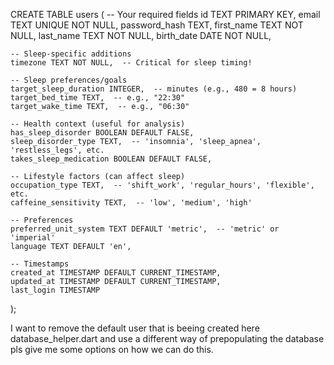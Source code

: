 CREATE TABLE users (
-- Your required fields
id TEXT PRIMARY KEY,
email TEXT UNIQUE NOT NULL,
password_hash TEXT,
first_name TEXT NOT NULL,
last_name TEXT NOT NULL,
birth_date DATE NOT NULL,

    -- Sleep-specific additions
    timezone TEXT NOT NULL,  -- Critical for sleep timing!

    -- Sleep preferences/goals
    target_sleep_duration INTEGER,  -- minutes (e.g., 480 = 8 hours)
    target_bed_time TEXT,  -- e.g., "22:30"
    target_wake_time TEXT,  -- e.g., "06:30"

    -- Health context (useful for analysis)
    has_sleep_disorder BOOLEAN DEFAULT FALSE,
    sleep_disorder_type TEXT,  -- 'insomnia', 'sleep_apnea', 'restless_legs', etc.
    takes_sleep_medication BOOLEAN DEFAULT FALSE,

    -- Lifestyle factors (can affect sleep)
    occupation_type TEXT,  -- 'shift_work', 'regular_hours', 'flexible', etc.
    caffeine_sensitivity TEXT,  -- 'low', 'medium', 'high'

    -- Preferences
    preferred_unit_system TEXT DEFAULT 'metric',  -- 'metric' or 'imperial'
    language TEXT DEFAULT 'en',

    -- Timestamps
    created_at TIMESTAMP DEFAULT CURRENT_TIMESTAMP,
    updated_at TIMESTAMP DEFAULT CURRENT_TIMESTAMP,
    last_login TIMESTAMP
);


I want to remove the default user that is beeing created here database_helper.dart and use a different
way of prepopulating the database pls give me some options on how we can do this.
